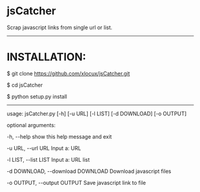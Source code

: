 # jsCatcher
Scrap javascript links from single url or list.

-----------------------------------------------------------------------

# INSTALLATION:

$ git clone https://github.com/xlocux/jsCatcher.git

$ cd jsCatcher

$ python setup.py install

------------------------------------------------------------------------

usage: jsCatcher.py [-h] [-u URL] [-l LIST] [-d DOWNLOAD] [-o OUTPUT]

optional arguments:

  -h, --help            show this help message and exit
  
  -u URL, --url URL     Input a: URL
  
  -l LIST, --list LIST  Input a: URL list
  
  -d DOWNLOAD, --download DOWNLOAD  Download javascript files
  
  -o OUTPUT, --output OUTPUT  Save javascript link to file

